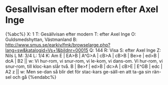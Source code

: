 # Gesallvisan efter modern efter Axel Inge

{%abc%}
X: 1
T: Gesällvisan efter modern
T: efter Axel Inge
O: Guldsmedshyttan, Västmanland
B: http://www.smus.se/earkiv/fmk/browselarge.php?lang=sw&katalogid=Vs+1&bildnr=00015
Q: 144
R: Visa
S: efter Axel Inge
Z: Nils L
M: 3/4
L: 1/4
K: Am
E | EA>B | A^G>A | cB>A | cB>B | Be>e | ed>B | dcA | B2 ||
w: Vi hur-rom, vi snur-rom, vi le-kom, vi dans-om. Vi hur-rom, vi snur-rom, till kloc-kan slår två.
B | Be>f | ed>B | dc>A | cB>E | E^GB | edc | A2 z ||
w: Men se-dan så blir det för stac-kars ge-säll-en att ta-ga sin rän-sel och gå
{%endabc%}

